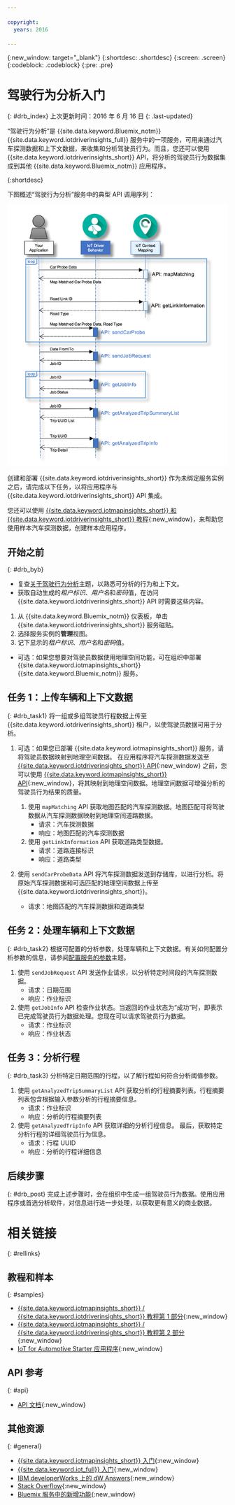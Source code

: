 ```yaml
---

copyright:
  years: 2016

---
```


{:new_window: target="_blank"}
{:shortdesc: .shortdesc}
{:screen: .screen}
{:codeblock: .codeblock}
{:pre: .pre}

# 驾驶行为分析入门
{: #drb_index}
上次更新时间：2016 年 6 月 16 日
{: .last-updated}

“驾驶行为分析”是 {{site.data.keyword.Bluemix_notm}}  {{site.data.keyword.iotdriverinsights_full}} 服务中的一项服务，可用来通过汽车探测数据和上下文数据，来收集和分析驾驶员行为。而且，您还可以使用 {{site.data.keyword.iotdriverinsights_short}} API，将分析的驾驶员行为数据集成到其他 {{site.data.keyword.Bluemix_notm}} 应用程序。

{:shortdesc}

下图概述“驾驶行为分析”服务中的典型 API 调用序列：

![典型分析顺序](images/sequence_diagram.png "典型分析顺序")

创建和部署 {{site.data.keyword.iotdriverinsights_short}} 作为未绑定服务实例之后，请完成以下任务，以将应用程序与 {{site.data.keyword.iotdriverinsights_short}} API 集成。

您还可以使用 [{{site.data.keyword.iotmapinsights_short}} 和 {{site.data.keyword.iotdriverinsights_short}} 教程](https://github.com/IBM-Bluemix/car-data-management){:new_window}，来帮助您使用样本汽车探测数据，创建样本应用程序。


## 开始之前
{: #drb_byb}

- 复查[关于驾驶行为分析](drb_iotdriverinsights_overview.html)主题，以熟悉可分析的行为和上下文。
- 获取自动生成的*租户标识*、*用户名*和*密码*值，在访问 {{site.data.keyword.iotdriverinsights_short}} API 时需要这些内容。

1. 从 {{site.data.keyword.Bluemix_notm}} 仪表板，单击 {{site.data.keyword.iotdriverinsights_short}} 服务磁贴。
2. 选择服务实例的**管理**视图。
3. 记下显示的*租户标识*、*用户名*和*密码*值。

- 可选：如果您想要对驾驶员数据使用地理空间功能，可在组织中部署 {{site.data.keyword.iotmapinsights_short}} {{site.data.keyword.Bluemix_notm}} 服务。

## 任务 1：上传车辆和上下文数据
{: #drb_task1}
将一组或多组驾驶员行程数据上传至 {{site.data.keyword.iotdriverinsights_short}} 租户，以使驾驶员数据可用于分析。

1. 可选：如果您已部署 {{site.data.keyword.iotmapinsights_short}} 服务，请将驾驶员数据映射到地理空间数据。
在应用程序将汽车探测数据发送至 [{{site.data.keyword.iotdriverinsights_short}} API](http://ibm.biz/IoTDriverBehavior_APIdoc){:new_window} 之前，您可以使用 [{{site.data.keyword.iotmapinsights_short}} API](http://ibm.biz/IoTContextMapping_APIdoc){:new_window}，将其映射到地理空间数据。地理空间数据可增强分析的驾驶员行为结果的质量。

     1. 使用 `mapMatching` API 获取地图匹配的汽车探测数据。地图匹配可将驾驶数据从汽车探测数据映射到地理空间道路数据。
        - 请求：汽车探测数据
        - 响应：地图匹配的汽车探测数据
     2. 使用 `getLinkInformation` API 获取道路类型数据。  
        - 请求：道路连接标识
        - 响应：道路类型
2. 使用 `sendCarProbeData` API 将汽车探测数据发送到存储库，以进行分析。将原始汽车探测数据和可选匹配的地理空间数据上传至 {{site.data.keyword.iotdriverinsights_short}}。
   - 请求：地图匹配的汽车探测数据和道路类型

## 任务 2：处理车辆和上下文数据  
{: #drb_task2}
根据可配置的分析参数，处理车辆和上下文数据。有关如何配置分析参数的信息，请参阅[配置服务的参数](drb_iotdriverinsights_admin.html#configureparameters)主题。

1. 使用 `sendJobRequest` API 发送作业请求，以分析特定时间段的汽车探测数据。
   - 请求：日期范围
   - 响应：作业标识
2. 使用 `getJobInfo` API 检查作业状态。当返回的作业状态为“成功”时，即表示已完成驾驶员行为数据处理。您现在可以请求驾驶员行为数据。
   - 请求：作业标识
   - 响应：作业状态

## 任务 3：分析行程
{: #drb_task3}
分析特定日期范围的行程，以了解行程如何符合分析阈值参数。

1. 使用 `getAnalyzedTripSummaryList` API 获取分析的行程摘要列表。行程摘要列表包含根据输入参数分析的行程摘要信息。
   - 请求：作业标识
   - 响应：分析的行程摘要列表
2. 使用 `getAnalyzedTripInfo` API 获取详细的分析行程信息。
最后，获取特定分析行程的详细驾驶员行为信息。
   - 请求：行程 UUID
   - 响应：分析的行程详细信息

## 后续步骤
{: #drb_post}
完成上述步骤时，会在组织中生成一组驾驶员行为数据。使用应用程序或首选分析软件，对信息进行进一步处理，以获取更有意义的商业数据。

# 相关链接
{: #rellinks}

## 教程和样本
{: #samples}

* [{{site.data.keyword.iotmapinsights_short}} / {{site.data.keyword.iotdriverinsights_short}} 教程第 1 部分](https://github.com/IBM-Bluemix/car-data-management){:new_window}
* [{{site.data.keyword.iotmapinsights_short}} / {{site.data.keyword.iotdriverinsights_short}} 教程第 2 部分](https://github.com/IBM-Bluemix/map-driver-insights){:new_window}
* [IoT for Automotive Starter 应用程序](https://iot-automotive-starter.mybluemix.net){:new_window}


## API 参考
{: #api}

* [API 文档](http://ibm.biz/IoTDriverBehavior_APIdoc){:new_window}

## 其他资源
{: #general}

* [{{site.data.keyword.iotmapinsights_short}} 入门](../IotMapInsights/index.html){:new_window}
* [{{site.data.keyword.iot_full}} 入门](https://www.ng.bluemix.net/docs/services/IoT/index.html){:new_window}
* [IBM developerWorks 上的 dW Answers](https://developer.ibm.com/answers/topics/iot-driver-behavior){:new_window}
* [Stack Overflow](http://stackoverflow.com/questions/tagged/iot-driver-behavior){:new_window}
* [Bluemix 服务中的新增功能](http://www.ng.bluemix.net/docs/whatsnew/index.html#services_category){:new_window}
